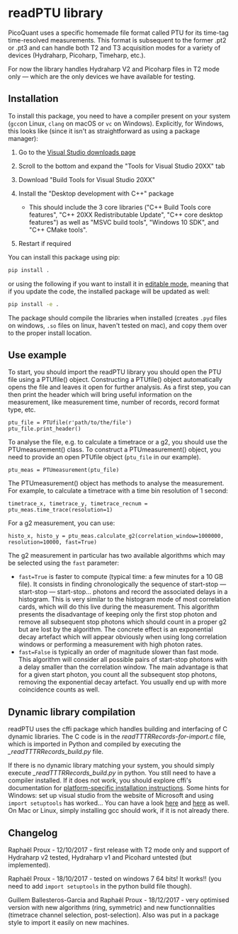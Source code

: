 # readPTU library

PicoQuant uses a specific homemade file format called PTU for its time-tag time-resolved measurements. This format is subsequent to the former .pt2 or .pt3 and can handle both T2 and T3 acquisition modes for a variety of devices (Hydraharp, Picoharp, Timeharp, etc.). 

For now the library handles Hydraharp V2 and Picoharp files in T2 mode only — which are the only devices we have available for testing.

## Installation

To install this package, you need to have a compiler present on your system (`gcc`on Linux, `clang` on macOS or `vc` on Windows). Explicitly, for Windows, this looks like (since it isn't as straightforward as using a package manager):

1. Go to the [Visual Studio downloads page](https://visualstudio.microsoft.com/downloads)

2. Scroll to the bottom and expand the "Tools for Visual Studio 20XX" tab

3. Download "Build Tools for Visual Studio 20XX"

4. Install the "Desktop development with C++" package
	- This should include the 3 core libraries ("C++ Build Tools core features", "C++ 20XX Redistributable Update", "C++ core desktop features") as well as "MSVC build tools", "Windows 10 SDK", and "C++ CMake tools".

5. Restart if required

You can install this package using pip:
```bash
pip install .
```
or using the following if you want to install it in [editable mode](https://pip.pypa.io/en/stable/cli/pip_install/#editable-installs), meaning that if you update the code, the installed package will be updated as well:
```bash
pip install -e .
```

The package should compile the libraries when installed (creates `.pyd` files on windows, `.so` files on linux, haven't tested on mac), and copy them over to the proper install location.

## Use example
To start, you should import the readPTU library you should open the PTU file using a PTUfile() object. Constructing a PTUfile() object automatically opens the file and leaves it open for further analysis. As a first step, you can then print the header which will bring useful information on the measurement, like measurement time, number of records, record format type, etc.
```
ptu_file = PTUfile(r'path/to/the/file')
ptu_file.print_header()
```

To analyse the file, e.g. to calculate a timetrace or a g2, you should use the PTUmeasurement() class. To construct a PTUmeasurement() object, you need to provide an open PTUfile object (```ptu_file``` in our example).
```
ptu_meas = PTUmeasurement(ptu_file)
```

The PTUmeasurement() object has methods to analyse the measurement. For example, to calculate a timetrace with a time bin resolution of 1 second:
```
timetrace_x, timetrace_y, timetrace_recnum = ptu_meas.time_trace(resolution=1)
```

For a g2 measurement, you can use:
```
histo_x, histo_y = ptu_meas.calculate_g2(correlation_window=1000000, resolution=10000, fast=True)
```

The g2 measurement in particular has two available algorithms which may be selected using the ```fast``` parameter:

* ```fast=True``` is faster to compute (typical time: a few minutes for a 10 GB file). It consists in finding chronologically the sequence of start-stop — start-stop — start-stop... photons and record the associated delays in a histogram. This is very similar to the histogram mode of most correlation cards, which will do this live during the measurement. This algorithm presents the disadvantage of keeping only  the first stop photon and remove all subsequent stop photons which should count in a proper g2 but are lost by the algorithm. The concrete effect is an exponential decay artefact which will appear obviously when using long correlation windows or performing a measurement with high photon rates.
* ```fast=False``` is typically an order of magnitude slower than fast mode. This algorithm will consider all possible pairs of start-stop photons with a delay smaller than the correlation window. The main advantage is that for a given start photon, you count all the subsequent stop photons, removing the exponential decay artefact. You usually end up with more coincidence counts as well.


## Dynamic library compilation

readPTU uses the cffi package which handles building and interfacing of C dynamic libraries. The C code is in the _readTTTRRecords-for-import.c_ file, which is imported in Python and compiled by executing the _\_readTTTRRecords_build.py_ file.

If there is no dynamic library matching your system, you should simply execute _\_readTTTRRecords_build.py_ in python. You still need to have a compiler installed. If it does not work, you should explore cffi's documentation for [platform-specific installation instructions](https://cffi.readthedocs.io/en/latest/installation.html#windows-regular-32-bit). Some hints for Windows: set up visual studio from the website of Microsoft and using ```import setuptools``` has worked... You can have a look [here](https://stackoverflow.com/questions/16787649/how-to-configure-python-cffi-library-to-use-mingw) and [here](http://preshing.com/20141108/how-to-install-the-latest-gcc-on-windows/) as well. On Mac or Linux, simply installing gcc should work, if it is not already there.



## Changelog
Raphaël Proux - 12/10/2017 - first release with T2 mode only and support of Hydraharp v2 tested, Hydraharp v1 and Picohard untested (but implemented).

Raphaël Proux - 18/10/2017 - tested on windows 7 64 bits! It works!! (you need to add ```import setuptools``` in the python build file though).

Guillem Ballesteros-Garcia and Raphaël Proux - 18/12/2017 - very optimised version with new algorithms (ring, symmetric) and new functionnalities (timetrace channel selection, post-selection). Also was put in a package style to import it easily on new machines.
